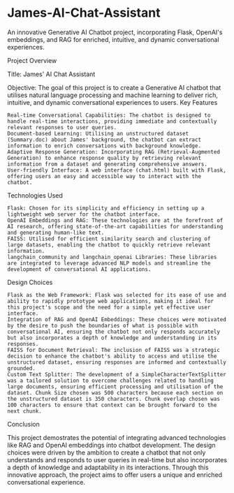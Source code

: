 # James-AI-Chat-Assistant
An innovative Generative AI Chatbot project, incorporating Flask, OpenAI's embeddings, and RAG for enriched, intuitive, and dynamic conversational experiences.

Project Overview

Title: James' AI Chat Assistant

Objective: The goal of this project is to create a Generative AI chatbot that utilises natural language processing and machine learning to deliver rich, intuitive, and dynamic conversational experiences to users.
Key Features

    Real-time Conversational Capabilities: The chatbot is designed to handle real-time interactions, providing immediate and contextually relevant responses to user queries.
    Document-based Learning: Utilising an unstructured dataset (Summary.doc) about James' background, the chatbot can extract information to enrich conversations with background knowledge.
    Adaptive Response Generation: Incorporating RAG (Retrieval-Augmented Generation) to enhance response quality by retrieving relevant information from a dataset and generating comprehensive answers.
    User-friendly Interface: A web interface (chat.html) built with Flask, offering users an easy and accessible way to interact with the chatbot.

Technologies Used

    Flask: Chosen for its simplicity and efficiency in setting up a lightweight web server for the chatbot interface.
    OpenAI Embeddings and RAG: These technologies are at the forefront of AI research, offering state-of-the-art capabilities for understanding and generating human-like text.
    FAISS: Utilised for efficient similarity search and clustering of large datasets, enabling the chatbot to quickly retrieve relevant information.
    langchain_community and langchain_openai Libraries: These libraries are integrated to leverage advanced NLP models and streamline the development of conversational AI applications.

Design Choices

    Flask as the Web Framework: Flask was selected for its ease of use and ability to rapidly prototype web applications, making it ideal for this project's scope and the need for a simple yet effective user interface.
    Integration of RAG and OpenAI Embeddings: These choices were motivated by the desire to push the boundaries of what is possible with conversational AI, ensuring the chatbot not only responds accurately but also incorporates a depth of knowledge and understanding in its responses.
    FAISS for Document Retrieval: The inclusion of FAISS was a strategic decision to enhance the chatbot's ability to access and utilise the unstructured dataset, ensuring responses are informed and contextually grounded.
    Custom Text Splitter: The development of a SimpleCharacterTextSplitter was a tailored solution to overcome challenges related to handling large documents, ensuring efficient processing and utilisation of the dataset. Chunk Size chosen was 500 characters because each section on the unstructured dataset is 350 characters. Chunk overlap chosen was 100 characters to ensure that context can be brought forward to the next chunk. 

Conclusion

This project demostrates the potential of integrating advanced technologies like RAG and OpenAI embeddings into chatbot development. The design choices were driven by the ambition to create a chatbot that not only understands and responds to user queries in real-time but also incorporates a depth of knowledge and adaptability in its interactions. Through this innovative approach, the project aims to offer users a unique and enriched conversational experience.

